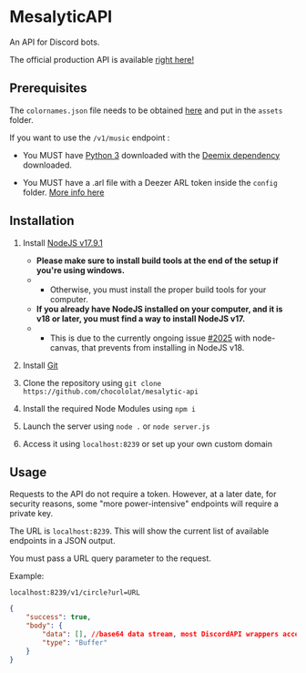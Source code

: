 # MesalyticAPI

An  API for Discord bots.

The official production API is available [right here!](https://api.mesavirep.xyz)

## Prerequisites

The `colornames.json` file needs to be obtained [here](https://colornames.org/download/) and put in the `assets` folder.

If you want to use the `/v1/music` endpoint :

- You MUST have [Python 3](https://www.python.org/downloads/) downloaded with the [Deemix dependency](https://gitlab.com/RemixDev/deemix-py) downloaded.

- You MUST have a .arl file with a Deezer ARL token inside the `config` folder. [More info here](https://en.deezercommunity.com/subscription-and-payments-5/how-do-find-my-personal-arl-number-on-deezer-68040?postid=200029#post200029)

## Installation

1) Install [NodeJS v17.9.1](https://nodejs.org/download/release/v17.9.1/)
    - **Please make sure to install build tools at the end of the setup if you're using windows.**
    - - Otherwise, you must install the proper build tools for your computer.
    - **If you already have NodeJS installed on your computer, and it is v18 or later, you must find a way to install NodeJS v17.**
    - - This is due to the currently ongoing issue [#2025](https://github.com/Automattic/node-canvas/issues/2025) with node-canvas, that prevents from installing in NodeJS v18.

2) Install [Git](https://nodejs.org/download/release/v17.9.1/)

3) Clone the repository using `git clone https://github.com/chocololat/mesalytic-api`

4) Install the required Node Modules using `npm i`

5) Launch the server using `node .` or `node server.js`

6) Access it using `localhost:8239` or set up your own custom domain

## Usage

Requests to the API do not require a token. However, at a later date, for security reasons, some "more power-intensive" endpoints will require a private key.

The URL is `localhost:8239`. This will show the current list of available endpoints in a JSON output.

You must pass a URL query parameter to the request.

Example:

`localhost:8239/v1/circle?url=URL`

```json
{
    "success": true,
    "body": {
        "data": [], //base64 data stream, most DiscordAPI wrappers accept stream buffer arrays
        "type": "Buffer"
    }
}
```

